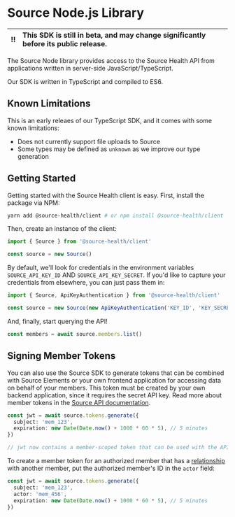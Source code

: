 # Source Node.js Library

| :bangbang: | This SDK is still in beta, and may change significantly before its public release. |
| :--------: | :--------------------------------------------------------------------------------- |

The Source Node library provides access to the Source Health API from applications written in server-side
JavaScript/TypeScript.

Our SDK is written in TypeScript and compiled to ES6.

## Known Limitations

This is an early releaes of our TypeScript SDK, and it comes with some known limitations:

- Does not currently support file uploads to Source
- Some types may be defined as `unknown` as we improve our type generation

## Getting Started

Getting started with the Source Health client is easy. First, install the package via NPM:

```bash
yarn add @source-health/client # or npm install @source-health/client
```

Then, create an instance of the client:

```typescript
import { Source } from '@source-health/client'

const source = new Source()
```

By default, we'll look for credentials in the environment variables `SOURCE_API_KEY_ID` AND `SOURCE_API_KEY_SECRET`. If
you'd like to capture your credentials from elsewhere, you can just pass them in:

```typescript
import { Source, ApiKeyAuthentication } from '@source-health/client'

const source = new Source(new ApiKeyAuthentication('KEY_ID', 'KEY_SECRET'))
```

And, finally, start querying the API!

```typescript
const members = await source.members.list()
```

## Signing Member Tokens

You can also use the Source SDK to generate tokens that can be combined with Source Elements or your own frontend
application for accessing data on behalf of your members. This token must be created by your own backend application,
since it requires the secret API key. Read more about member tokens in the
[Source API documentation](https://docs.sourcehealth.com/docs/api/authentication/).

```typescript
const jwt = await source.tokens.generate({
  subject: 'mem_123',
  expiration: new Date(Date.now() + 1000 * 60 * 5), // 5 minutes
})

// jwt now contains a member-scoped token that can be used with the API as a bearer token.
```

To create a member token for an authorized member that has a
[relationship](https://docs.sourcehealth.com/docs/api/reference/relationship/) with another member, put the authorized
member's ID in the `actor` field:

```typescript
const jwt = await source.tokens.generate({
  subject: 'mem_123',
  actor: 'mem_456',
  expiration: new Date(Date.now() + 1000 * 60 * 5), // 5 minutes
})
```

